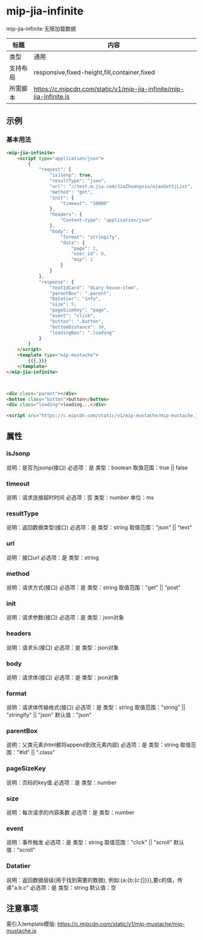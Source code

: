 # mip-jia-infinite

mip-jia-infinite 无限加载数据

标题|内容
----|----
类型|通用
支持布局|responsive,fixed-height,fill,container,fixed
所需脚本|https://c.mipcdn.com/static/v1/mip-jia-infinite/mip-jia-infinite.js

## 示例

### 基本用法
```html
<mip-jia-infinite>
    <script type="application/json">
        {
            "request": {
                "isJsonp": true,
                "resultType": "json",
                "url": "//test.m.jia.com/JiaZhuangxiu/ajaxGetSjList",
                "method": "get",
                "init": {
                    "timeout": "10000"
                },
                "headers": {
                    "Content-type": "application/json"
                },
                "body": {
                    "format": "stringify",
                    "data": {
                        "page": 2,
                        "user_id": 0,
                        "mip": 1
                    }
                }
            },
            "response": {
                "textIdCard": "diary-house-item",
                "parentBox": ".parent",
                "Datatier": "info",
                "size": 5,
                "pageSizeKey": "page",
                "event": "click",
                "button": ".button",
                "bottomDistance": 10,
                "loadingBox": ".loading"
            }
        }
    </script>
    <template type="mip-mustache">
        {{{.}}}
    </template>
</mip-jia-infinite>



<div class="parent"></div>
<button class="button">button</button>
<div class="loading">loading...</div>

<script src="https://c.mipcdn.com/static/v1/mip-mustache/mip-mustache.js"></script>
```

## 属性


### isJsonp

说明：是否为jsonp(接口)
必选项：是
类型：boolean
取值范围：true || false



### timeout

说明：请求连接超时时间
必选项：否
类型：number
单位：ms



### resultType

说明：返回数据类型(接口)
必选项：是
类型：string
取值范围："json" || "text"


### url

说明：接口url
必选项：是
类型：string


### method

说明：请求方式(接口)
必选项：是
类型：string
取值范围："get" || "post"


### init

说明：请求参数(接口)
必选项：是
类型：json对象


### headers

说明：请求头(接口)
必选项：是
类型：json对象


### body

说明：请求体(接口)
必选项：是
类型：json对象


### format

说明：请求体传输格式(接口)
必选项：是
类型：string
取值范围："string" || "stringify" || "json"
默认值："json"


### parentBox

说明：父类元素(html都将append到改元素内部)
必选项：是
类型：string
取值范围："#id" || ".class"


### pageSizeKey

说明：页码的key值
必选项：是
类型：number


### size

说明：每次请求的内容条数
必选项：是
类型：number


### event

说明：事件触发
必选项：是
类型：string
取值范围："click" || "scroll"
默认值："scroll"


### Datatier

说明：返回数据层级(用于找到需要的数据), 例如:{a:{b:{c:[]}}},要c的值，传递"a.b.c"
必选项：是
类型：string
默认值：空




## 注意事项

需引入template模版: https://c.mipcdn.com/static/v1/mip-mustache/mip-mustache.js